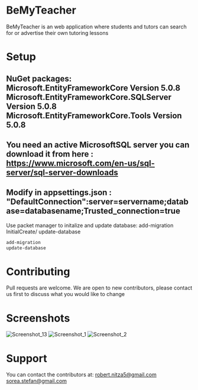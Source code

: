 ﻿# BeMyTeacher

BeMyTeacher is an web application where students and tutors can search for or advertise their own tutoring lessons

# Setup
NuGet packages: Microsoft.EntityFrameworkCore Version 5.0.8
				Microsoft.EntityFrameworkCore.SQLServer Version 5.0.8
				Microsoft.EntityFrameworkCore.Tools Version 5.0.8
---
You need an active MicrosoftSQL server you can download it from here : https://www.microsoft.com/en-us/sql-server/sql-server-downloads
---
Modify in appsettings.json : "DefaultConnection":server=servername;database=databasename;Trusted_connection=true
---
Use packet manager to initalize and update database: add-migration InitialCreate/ update-database

```bash
add-migration
update-database
```



# Contributing
Pull requests are welcome. We are open to new contributors, please contact us first to discuss what you would like to change


# Screenshots
![Screenshot_13](https://user-images.githubusercontent.com/67429581/130433518-2c5858a8-e00f-4cff-959a-e0db12e61b1d.png)
![Screenshot_1](https://user-images.githubusercontent.com/67429581/130433913-ddc5d078-87a3-4a7a-a743-cc2667bd0eb2.png)
![Screenshot_2](https://user-images.githubusercontent.com/67429581/130433955-863cb5a6-5b97-4b75-8507-716814dd20fd.png)




# Support
You can contact the contributors at: robert.nitza5@gmail.com
									 sorea.stefan@gmail.com

